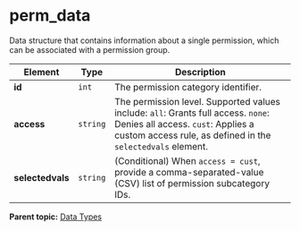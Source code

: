 # perm_data

Data structure that contains information about a single permission, which can be associated with a permission group.

|Element|Type|Description|
|-------|----|-----------|
|**id** |`int` | The permission category identifier. |
|**access** |`string` | The permission level. Supported values include: `all`: Grants full access. `none`: Denies all access. `cust`: Applies a custom access rule, as defined in the `selectedvals` element. |
|**selectedvals** |`string` | (Conditional) When `access = cust`, provide a comma-separated-value (CSV) list of permission subcategory IDs. |

**Parent topic:** [Data Types](../data_types/c_datatypes.md)

